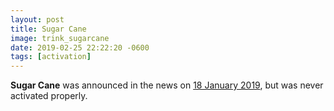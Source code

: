 ```yaml
---
layout: post
title: Sugar Cane
image: trink_sugarcane
date: 2019-02-25 22:22:20 -0600
tags: [activation]
---
```


**Sugar Cane** was announced in the news on [18 January 2019][news], but was never activated properly.

[news]: http://www.neopets.com/nf.phtml?nf_date=2019-01-14
